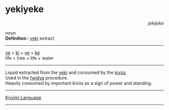 
# yekiyeke

<div align="right"><i>jekijeke</i></div>

*noun*  
**Definition :** [yeki](yeki.md) extract  

---

[ye](ye.md) + [ki](ki.md) + [ye](ye.md) + [ke](ke.md)  
life + tree + life + water  

---

Liquid extracted from the [yeki](yeki.md) and consumed by the [kivüs](kivü.md).  
Used in the [fwidya](fwidya.md) procedure.   
Heavily consumed by important kivüs as a sign of power and standing.  

---

[Kivümi Language](../README.md)

---
